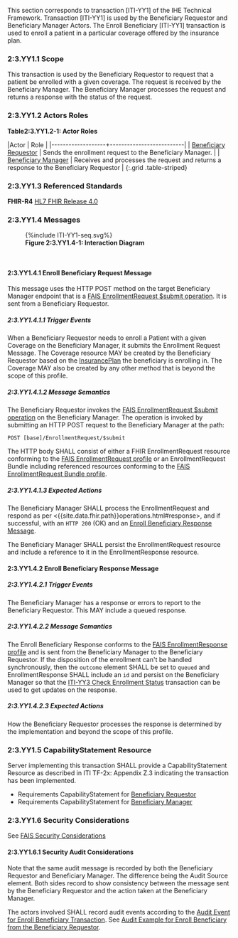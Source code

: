 This section corresponds to transaction [ITI-YY1] of the IHE Technical Framework. Transaction [ITI-YY1] is used by the Beneficiary Requestor and Beneficiary Manager Actors. The Enroll Beneficiary [ITI-YY1] transaction is used to enroll a patient in a particular coverage offered by the insurance plan.

### 2:3.YY1.1 Scope

This transaction is used by the Beneficiary Requestor to request that a patient be enrolled with a given coverage.  The request is received by the Beneficiary Manager.  The Beneficiary Manager processes the request and returns a response with the status of the request.

### 2:3.YY1.2 Actors Roles

**Table2:3.YY1.2-1: Actor Roles**

|Actor | Role |
|-------------------+--------------------------|
| [Beneficiary Requestor](volume-1.html#beneficiary-requestor)    | Sends the enrollment request to the Beneficiary Manager. |
| [Beneficiary Manager](volume-1.html#beneficiary-manager) | Receives and processes the request and returns a response to the Beneficiary Requestor |
{:.grid .table-striped}

### 2:3.YY1.3 Referenced Standards

**FHIR-R4** [HL7 FHIR Release 4.0]({{site.data.fhir.path}})

### 2:3.YY1.4 Messages

<figure>
{%include ITI-YY1-seq.svg%}
<figcaption id="f2.3.YY1.4-1"><b>Figure 2:3.YY1.4-1: Interaction Diagram</b></figcaption>
</figure>
<br clear="all">

#### 2:3.YY1.4.1 Enroll Beneficiary Request Message

This message uses the HTTP POST method on the target Beneficiary Manager endpoint that is a [FAIS EnrollmentRequest $submit operation](OperationDefinition-IHE.FAIS.EnrollmentRequest.Submit.html).
It is sent from a Beneficiary Requestor.

##### 2:3.YY1.4.1.1 Trigger Events

When a Beneficiary Requestor needs to enroll a Patient with a given Coverage on the Beneficiary Manager, it submits the Enrollment Request Message.  The Coverage resource MAY be created by the Beneficiary Requestor based on the [InsurancePlan](StructureDefinition-IHE.FAIS.InsurancePlan.html) the beneficiary is enrolling in.  The Coverage MAY also be created by any other method that is beyond the scope of this profile.

##### 2:3.YY1.4.1.2 Message Semantics

The Beneficiary Requestor invokes the [FAIS EnrollmentRequest $submit operation](OperationDefinition-IHE.FAIS.EnrollmentRequest.Submit.html) on the Beneficiary Manager.  The operation is invoked by submitting an HTTP POST request to the Beneficiary Manager at the path:

```
POST [base]/EnrollmentRequest/$submit
```

The HTTP body SHALL consist of either a FHIR EnrollmentRequest resource conforming to the [FAIS EnrollmentRequest profile](StructureDefinition-IHE.FAIS.EnrollmentRequest.html) or an EnrollmentRequest Bundle including referenced resources conforming to the [FAIS EnrollmentRequest Bundle profile](StructureDefinition-IHE.FAIS.EnrollmentRequest.Bundle.html).

##### 2:3.YY1.4.1.3 Expected Actions

The Beneficiary Manager SHALL process the EnrollmentRequest and respond as per <{{site.data.fhir.path}}operations.html#response>, and if successful, with an `HTTP 200` (OK) and an [Enroll Beneficiary Response Message](#enroll-response).

The Beneficiary Manager SHALL persist the EnrollmentRequest resource and include a reference to it in the EnrollmentResponse resource.

<a name="enroll-response"></a>

#### 2:3.YY1.4.2 Enroll Beneficiary Response Message

##### 2:3.YY1.4.2.1 Trigger Events

The Beneficiary Manager has a response or errors to report to the Beneficiary Requestor.  This MAY include a queued response.

##### 2:3.YY1.4.2.2 Message Semantics

The Enroll Beneficiary Response conforms to the [FAIS EnrollmentResponse profile](StructureDefinition-IHE.FAIS.EnrollmentResponse.html) and is sent from the Beneficiary Manager to the Beneficiary Requestor.  If the disposition of the enrollment can't be handled synchronously, then the `outcome` element SHALL be set to `queued` and EnrollmentResponse SHALL include an `id` and persist on the Beneficiary Manager so that the [ITI-YY3 Check Enrollment Status](ITI-YY3.html) transaction can be used to get updates on the response.

##### 2:3.YY1.4.2.3 Expected Actions

How the Beneficiary Requestor processes the response is determined by the implementation and beyond the scope of this profile. 

### 2:3.YY1.5 CapabilityStatement Resource

Server implementing this transaction SHALL provide a CapabilityStatement Resource as described in ITI TF-2x: Appendix Z.3 indicating the transaction has been implemented.

* Requirements CapabilityStatement for [Beneficiary Requestor](CapabilityStatement-IHE.FAIS.BeneficiaryRequestor.html)
* Requirements CapabilityStatement for [Beneficiary Manager](CapabilityStatement-IHE.FAIS.BeneficiaryManager.html)

### 2:3.YY1.6 Security Considerations

See [FAIS Security Considerations](volume-1.html#security-considerations)

#### 2:3.YY1.6.1 Security Audit Considerations

Note that the same audit message is recorded by both the Beneficiary Requestor and Beneficiary Manager.  The difference being the Audit Source element.  Both sides record to show consistency between the message sent by the Beneficiary Requestor and the action taken at the Beneficiary Manager.

The actors involved SHALL record audit events according to the [Audit Event for Enroll Beneficiary Transaction](StructureDefinition-IHE.FAIS.Audit.EnrollmentRequest.Submit.html).  See [Audit Example for Enroll Beneficiary from the Beneficiary Requestor](AuditEvent-ex-AuditFAISEnrollBeneficiary.html).